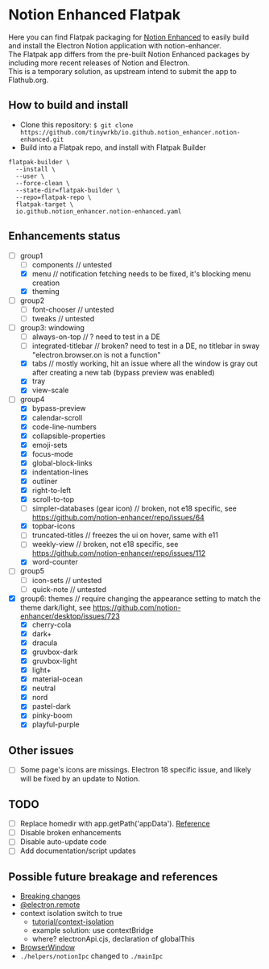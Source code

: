 # Notion Enhanced Flatpak

Here you can find Flatpak packaging for [Notion Enhanced](https://notion-enhancer.github.io/) to easily build and
install the Electron Notion application with notion-enhancer.  
The Flatpak app differs from the pre-built Notion Enhanced packages by including more recent releases of Notion and Electron.  
This is a temporary solution, as upstream intend to submit the app to Flathub.org.

## How to build and install
* Clone this repository: `$ git clone https://github.com/tinywrkb/io.github.notion_enhancer.notion-enhanced.git`
* Build into a Flatpak repo, and install with Flatpak Builder
```
flatpak-builder \
  --install \
  --user \
  --force-clean \
  --state-dir=flatpak-builder \
  --repo=flatpak-repo \
  flatpak-target \
  io.github.notion_enhancer.notion-enhanced.yaml
```

## Enhancements status
* [ ] group1
  * [ ] components // untested
  * [x] menu // notification fetching needs to be fixed, it's blocking menu creation
  * [x] theming
* [ ] group2
  * [ ] font-chooser // untested
  * [ ] tweaks // untested
* [ ] group3: windowing
  * [ ] always-on-top // ? need to test in a DE
  * [ ] integrated-titlebar // broken? need to test in a DE, no titlebar in sway "electron.browser.on is not a function"
  * [x] tabs // mostly working, hit an issue where all the window is gray out after creating a new tab (bypass preview was enabled)
  * [x] tray
  * [x] view-scale
* [ ] group4
  * [x] bypass-preview
  * [x] calendar-scroll
  * [x] code-line-numbers
  * [x] collapsible-properties
  * [x] emoji-sets
  * [x] focus-mode
  * [x] global-block-links
  * [x] indentation-lines
  * [x] outliner
  * [x] right-to-left
  * [x] scroll-to-top
  * [ ] simpler-databases (gear icon) // broken, not e18 specific, see https://github.com/notion-enhancer/repo/issues/64
  * [x] topbar-icons
  * [ ] truncated-titles // freezes the ui on hover, same with e11
  * [ ] weekly-view // broken, not e18 specific, see https://github.com/notion-enhancer/repo/issues/112
  * [x] word-counter
* [ ] group5
  * [ ] icon-sets // untested
  * [ ] quick-note // untested
* [x] group6: themes // require changing the appearance setting to match the theme dark/light, see https://github.com/notion-enhancer/desktop/issues/723
  * [x] cherry-cola
  * [x] dark+
  * [x] dracula
  * [x] gruvbox-dark
  * [x] gruvbox-light
  * [x] light+
  * [x] material-ocean
  * [x] neutral
  * [x] nord
  * [x] pastel-dark
  * [x] pinky-boom
  * [x] playful-purple

## Other issues
* [ ] Some page's icons are missings. Electron 18 specific issue, and likely will be fixed by an update to Notion.

## TODO
* [ ] Replace homedir with app.getPath('appData'). [Reference](https://www.electronjs.org/docs/latest/api/app#appgetpathname)
* [ ] Disable broken enhancements
* [ ] Disable auto-update code
* [ ] Add documentation/script updates

## Possible future breakage and references
* [Breaking changes](https://www.electronjs.org/docs/latest/breaking-changes)
* [@electron.remote](https://github.com/electron/remote)
* context isolation switch to true
  * [tutorial/context-isolation](https://www.electronjs.org/docs/latest/tutorial/context-isolation)
  * example solution: use contextBridge
  * where? electronApi.cjs, declaration of globalThis
* [BrowserWindow](https://www.electronjs.org/docs/latest/api/browser-window)
* `./helpers/notionIpc` changed to `./mainIpc`
